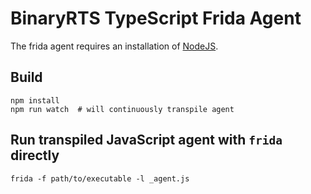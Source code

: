 # BinaryRTS TypeScript Frida Agent

The frida agent requires an installation of [NodeJS](https://nodejs.org/en/).

## Build

```shell
npm install
npm run watch  # will continuously transpile agent
```

## Run transpiled JavaScript agent with `frida` directly

```shell
frida -f path/to/executable -l _agent.js
```